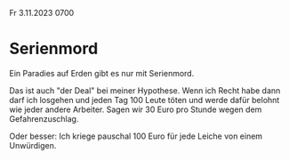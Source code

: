 Fr 3.11.2023 0700

# Serienmord

Ein Paradies auf Erden
gibt es nur mit Serienmord.

Das ist auch "der Deal"
bei meiner Hypothese.
Wenn ich Recht habe
dann darf ich losgehen
und jeden Tag 100 Leute töten
und werde dafür belohnt
wie jeder andere Arbeiter.
Sagen wir 30 Euro pro Stunde
wegen dem Gefahrenzuschlag.

Oder besser: Ich kriege pauschal
100 Euro für jede Leiche
von einem Unwürdigen.
